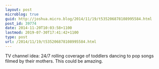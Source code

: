 ```yaml
---
layout: post
microblog: true
guid: http://joshua.micro.blog/2014/11/19/t535206878108995584.html
post_id: 39774
date: 2014-11-20T10:03:58+1100
lastmod: 2019-07-30T17:41:42+1100
type: post
url: /2014/11/19/t535206878108995584.html
---
```

TV channel idea: 24/7 rolling coverage of toddlers dancing to pop songs filmed by their mothers. This could be amazing.
